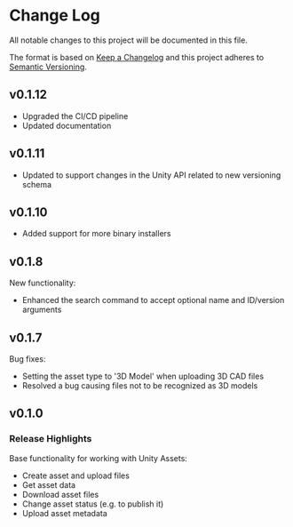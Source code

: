 # Change Log
All notable changes to this project will be documented in this file.
 
The format is based on [Keep a Changelog](http://keepachangelog.com/)
and this project adheres to [Semantic Versioning](http://semver.org/).

## v0.1.12

* Upgraded the CI/CD pipeline
* Updated documentation

## v0.1.11

* Updated to support changes in the Unity API related to new versioning schema

## v0.1.10

* Added support for more binary installers

## v0.1.8

New functionality:

* Enhanced the search command to accept optional name and ID/version arguments

## v0.1.7

Bug fixes:

* Setting the asset type to '3D Model' when uploading 3D CAD files
* Resolved a bug causing files not to be recognized as 3D models
 
## v0.1.0
 
### Release Highlights

Base functionality for working with Unity Assets:

* Create asset and upload files
* Get asset data
* Download asset files
* Change asset status (e.g. to publish it)
* Upload asset metadata
 
